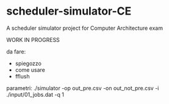 # scheduler-simulator-CE
A scheduler simulator project for Computer Architecture exam


WORK IN PROGRESS

da fare:
- spiegozzo
- come usare
- fflush

parametri:
./simulator -op out_pre.csv -on out_not_pre.csv -i ./input/01_jobs.dat -q 1
